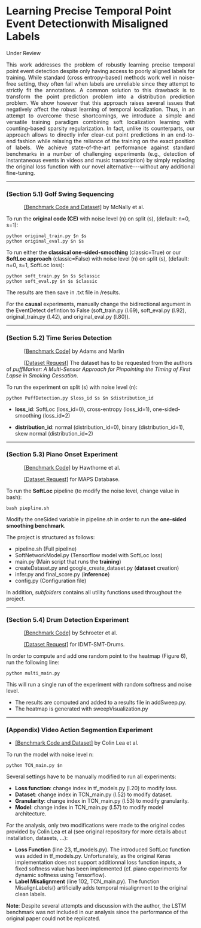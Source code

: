 # Learning Precise Temporal Point Event Detectionwith Misaligned Labels
Under Review

<div style="text-align: justify">
This work addresses the problem of robustly learning precise temporal point event detection despite only having access to poorly aligned labels for training. While standard (cross entropy-based) methods work well in noise-free setting, they often fail when labels are unreliable since they attempt to strictly fit the annotations. A common solution to this drawback is to transform the point prediction problem into a distribution prediction problem. We show however that this approach raises several issues that negatively affect the robust learning of temporal localization. Thus, in an attempt to overcome these shortcomings, we introduce a simple and versatile training paradigm combining soft localization learning with counting-based sparsity regularization. In fact, unlike its counterparts, our approach allows to directly infer clear-cut point predictions in an end-to-end fashion while relaxing the reliance of the training on the exact position of labels. We achieve state-of-the-art performance against standard benchmarks in a number of challenging experiments (e.g., detection of instantaneous events in videos and music transcription) by simply replacing the original loss function with our novel alternative---without any additional fine-tuning.
</div>

---
### (Section 5.1) Golf Swing Sequencing
&nbsp;&nbsp;&nbsp;&nbsp;&nbsp;&nbsp;&nbsp;&nbsp;&nbsp;&nbsp;&nbsp;&nbsp;[[Benchmark Code and Dataset]](https://github.com/wmcnally/golfdb) by McNally et al.

To run the **original code (CE)** with noise level (n) on split (s), (default: n=0, s=1):
```
python original_train.py $n $s
python original_eval.py $n $s
```

To run either the **classical one-sided-smoothing** (classic=True) or our **SoftLoc approach** (classic=False) with noise level (n) on split (s), (default: n=0, s=1, SoftLoc loss):
```
python soft_train.py $n $s $classic
python soft_eval.py $n $s $classic
```

The results are then save in .txt file in /results.

For the **causal** experiments, manually change the bidirectional argument in the EventDetect defintion to False (soft_train.py (l.69), soft_eval.py (l.92), original_train.py (l.42), and original_eval.py (l.80)).  

---
### (Section 5.2) Time Series Detection
&nbsp;&nbsp;&nbsp;&nbsp;&nbsp;&nbsp;&nbsp;&nbsp;&nbsp;&nbsp;&nbsp;&nbsp;[[Benchmark Code]](https://github.com/mlds-lab/weakly_supervised_timeseries_detection) by Adams and Marlin

&nbsp;&nbsp;&nbsp;&nbsp;&nbsp;&nbsp;&nbsp;&nbsp;&nbsp;&nbsp;&nbsp;&nbsp;[[Dataset Request]](https://www.ncbi.nlm.nih.gov/pmc/articles/PMC4631252/) The dataset has to be requested from the authors of _puffMarker: A Multi-Sensor Approach for Pinpointing the Timing of First Lapse in Smoking Cessation_.

To run the experiment on split (s) with noise level (n):
```
python PuffDetection.py $loss_id $s $n $distribution_id
```
- **loss_id**: SoftLoc (loss_id=0), cross-entropy (loss_id=1), one-sided-smoothing (loss_id=2)

- **distribution_id**: normal (distribution_id=0), binary (distribution_id=1), skew normal (distribution_id=2)

---
### (Section 5.3) Piano Onset Experiment
&nbsp;&nbsp;&nbsp;&nbsp;&nbsp;&nbsp;&nbsp;&nbsp;&nbsp;&nbsp;&nbsp;&nbsp;[[Benchmark Code]](https://github.com/tensorflow/magenta/tree/9885adef56d134763a89de5584f7aa18ca7d53b6) by Hawthorne et al.

&nbsp;&nbsp;&nbsp;&nbsp;&nbsp;&nbsp;&nbsp;&nbsp;&nbsp;&nbsp;&nbsp;&nbsp;[[Dataset Request]](http://www.tsi.telecom-paristech.fr/aao/en/2010/07/08/maps-database-a-piano-database-for-multipitch-estimation-and-automatic-transcription-of-music/) for MAPS Database.

To run the **SoftLoc** pipeline (to modify the noise level, change value in bash):
```
bash piepline.sh
```
Modify the oneSided variable in pipeline.sh in order to run the **one-sided smoothing benchmark**.

The project is structured as follows:

- pipeline.sh (Full pipeline)
- SoftNetworkModel.py (Tensorflow model with SoftLoc loss)
- main.py (Main script that runs the **training**)
- createDataset.py and google_create_dataset.py (**dataset** creation)
- infer.py and final_score.py (**inference**)
- config.py (Configuration file)

In addition, *subfolders* contains all utility functions used throughout the project.

---
### (Section 5.4) Drum Detection Experiment
&nbsp;&nbsp;&nbsp;&nbsp;&nbsp;&nbsp;&nbsp;&nbsp;&nbsp;&nbsp;&nbsp;&nbsp;[[Benchmark Code]](https://github.com/SchroeterJulien/ICML-2019-Weakly-Supervised-Temporal-Localization-via-Occurrence-Count-Learning) by Schroeter et al.

&nbsp;&nbsp;&nbsp;&nbsp;&nbsp;&nbsp;&nbsp;&nbsp;&nbsp;&nbsp;&nbsp;&nbsp;[[Dataset Request]](https://www.idmt.fraunhofer.de/en/business_units/m2d/smt/drums.html) for IDMT-SMT-Drums.

In order to compute and add one random point to the heatmap (Figure 6), run the following line:
```
python multi_main.py
```
This will run a single run of the experiment with random softness and noise level.
- The results are computed and added to a results file in addSweep.py.
- The heatmap is generated with sweepVisualization.py




---
### (Appendix) Video Action Segmention Experiment
- [[Benchmark Code and Dataset]](https://github.com/colincsl/TemporalConvolutionalNetworks) by Colin Lea et al.

To run the model with noise level n:
```
python TCN_main.py $n
```
Several settings have to be manually modified to run all experiments:
- **Loss function**: change index in tf_models.py (l.20) to modify loss.
- **Dataset**: change index in TCN_main.py (l.52) to modify dataset.
- **Granularity**: change index in TCN_main.py (l.53) to modify granularity.
- **Model**: change index in TCN_main.py (l.57) to modify model architecture.


For the analysis, only two modifications were made to the original codes provided by Colin Lea et al (see original repository for more details about installation, datasets, ...):

- **Loss Function** (line 23, tf_models.py). The introduced SoftLoc function was added in tf_models.py. Unfortunately, as the original Keras implementation does not support additionnal loss function inputs, a fixed softness value has been implemented (cf. piano experiments for dynamic softness using Tensorflow).
- **Label Misalignment** (line 102, TCN_main.py). The function MisalignLabels() artificially adds temporal misalignment to the original clean labels.

**Note**: Despite several attempts and discussion with the author, the LSTM benchmark was not included in our analysis since the performance of the original paper could not be replicated.
